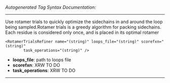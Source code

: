 _Autogenerated Tag Syntax Documentation:_

---
Use rotamer trials to quickly optimize the sidechains in and around the loop being sampled.Rotamer trials is a greedy algorithm for packing sidechains. Each residue is considered only once, and is placed in its optimal rotamer

```
<RotamerTrialsRefiner name="(string)" loops_file="(string)" scorefxn="(string)"
        task_operations="(string)" />
```

-   **loops_file**: path to loops file
-   **scorefxn**: XRW TO DO
-   **task_operations**: XRW TO DO

---
